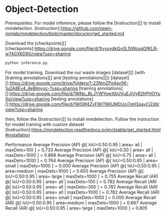 # Object-Detection

Prerequisites:
For model inference, please follow the [Instruction][] to install mmdetection.
[Instruction]:https://github.com/open-mmlab/mmdetection/blob/master/docs/en/get_started.md

Download the [checkpoints][]
[checkpoints]:https://drive.google.com/file/d/1tyysydkQy0L5IWoagDfKLB-w74GX6D9G/view?usp=sharing

````Python
python inference.py
````

For model training, 
Download the our waste images [dataset][] (with [training annotations][] and [testing annotations][])
[dataset][]:https://drive.google.com/drive/folders/1-23NmZPe4av56-1u2A8Ev4_4eBlmyvc-?usp=sharing
[training annotations][]:https://drive.google.com/file/d/1WNo_BLJYWYewXbUVuEJjVyR2hPHOYuXq/view?usp=sharing
[testing annotations][]:https://drive.google.com/file/d/1WS9f4ZxF9XT6KUM0Uoj7qH3qayCjZdIl/view?usp=sharing

then, follow the [Instruction][] to install mmdetection. Follow the instruction for model training with custom dataset
[Instruction]:https://mmdetection.readthedocs.io/en/stable/get_started.html#installation



Performance
 Average Precision  (AP) @[ IoU=0.50:0.95 | area=   all | maxDets=100 ] = 0.733
 Average Precision  (AP) @[ IoU=0.50      | area=   all | maxDets=1000 ] = 0.899
 Average Precision  (AP) @[ IoU=0.75      | area=   all | maxDets=1000 ] = 0.764
 Average Precision  (AP) @[ IoU=0.50:0.95 | area= small | maxDets=1000 ] = 0.000
 Average Precision  (AP) @[ IoU=0.50:0.95 | area=medium | maxDets=1000 ] = 0.650
 Average Precision  (AP) @[ IoU=0.50:0.95 | area= large | maxDets=1000 ] = 0.755
 Average Recall     (AR) @[ IoU=0.50:0.95 | area=   all | maxDets=100 ] = 0.782
 Average Recall     (AR) @[ IoU=0.50:0.95 | area=   all | maxDets=300 ] = 0.782
 Average Recall     (AR) @[ IoU=0.50:0.95 | area=   all | maxDets=1000 ] = 0.782
 Average Recall     (AR) @[ IoU=0.50:0.95 | area= small | maxDets=1000 ] = 0.000
 Average Recall     (AR) @[ IoU=0.50:0.95 | area=medium | maxDets=1000 ] = 0.667
 Average Recall     (AR) @[ IoU=0.50:0.95 | area= large | maxDets=1000 ] = 0.805